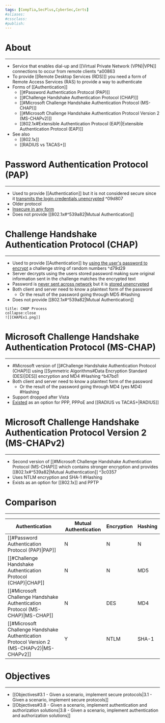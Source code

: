 ```yaml
---
tags: [CompTia,SecPlus,CyberSec,Certs]
#aliases:
#cssclass:
#publish:
---
```


# About
---
- Service that enables dial-up and [[Virtual Private Network (VPN)|VPN]] connections to occur from remote clients ^a00863
- To provide [[Remote Desktop Services (RDS)]] you need a form of Remote Access Services (RAS) to provide a way to authenticate 
- Forms of [[Authentication]]
	- [[#Password Authentication Protocol (PAP)]]
	- [[#Challenge Handshake Authentication Protocol (CHAP)]]
	- [[#Microsoft Challenge Handshake Authentication Protocol (MS-CHAP)]]
	- [[#Microsoft Challenge Handshake Authentication Protocol Version 2 (MS-CHAPv2)]]
	- [[802.1x#Extensible Authentication Protocol (EAP)|Extensible Authentication Protocol (EAP)]]
- See also
	- [[802.1x]]
	- [[RADIUS vs TACAS+]]

# Password Authentication Protocol (PAP)
---
- Used to provide [[Authentication]] but it is not considered secure since it <u>transmits the login credentials unencrypted</u> ^09d807
- Older protocol
- <u>Insecure in any form</u>
- Does not provide [[802.1x#^539a82|Mutual Authentication]]

# Challenge Handshake Authentication Protocol (CHAP)
---
- Used to provide [[Authentication]] by <u>using the user's password to encrypt</u> a challenge string of random numbers  ^d79d29
- Server decrypts using the users stored password making sure original information sent in the challenge matches the encrypted text 
- Password is <u>never sent across network</u> but it is <u>stored unencrypted</u>
- Both client and server need to know a plaintext form of the password
	- Or the result of the password going through MD5 #Hashing
- Does not provide [[802.1x#^539a82|Mutual Authentication]]
  
```ad-example
title: CHAP Process
collapse:close
![[CHAPEx1.png]]
```

# Microsoft Challenge Handshake Authentication Protocol (MS-CHAP)
---
- #Microsoft version of [[#Challenge Handshake Authentication Protocol (CHAP)]] using [[Symmetric Algorithms#Data Encryption Standard (DES)|DES]] encryption and MD4 #Hashing ^b47bd1
- Both client and server need to know a plaintext form of the password
	- Or the result of the password going through MD4 (yes MD4) #Hashing
- Support dropped after Vista
- <u>Existed</u> as an option for PPP, PPPoE and [[RADIUS vs TACAS+|RADIUS]]

# Microsoft Challenge Handshake Authentication Protocol Version 2 (MS-CHAPv2)
---
- Second version of [[#Microsoft Challenge Handshake Authentication Protocol (MS-CHAP)]] which contains stronger encryption and provides [[802.1x#^539a82|Mutual Authentication]] ^3c0357
- Uses NTLM encryption and SHA-1 #Hashing
- Exists as an option for [[802.1x]] and PPTP

# Comparison
---
| Authentication                                                                              | Mutual Authentication | Encryption | Hashing |
| ------------------------------------------------------------------------------------------- | --------------------- | ---------- | ------- |
| [[#Password Authentication Protocol (PAP)\|PAP]]                                            | N                     | N          | N       |
| [[#Challenge Handshake Authentication Protocol (CHAP)\|CHAP]]                               | N                     | N          | MD5     |
| [[#Microsoft Challenge Handshake Authentication Protocol (MS-CHAP)\|MS-CHAP]]               | N                     | DES        | MD4     |
| [[#Microsoft Challenge Handshake Authentication Protocol Version 2 (MS-CHAPv2)\|MS-CHAPv2]] | Y                     | NTLM       | SHA-1   |

# Objectives
---
- [[Objectives#3.1 - Given a scenario, implement secure protocols|3.1 - Given a scenario, implement secure protocols]]
- [[Objectives#3.8 - Given a scenario, implement authentication and authorization solutions|3.8 - Given a scenario, implement authentication and authorization solutions]]